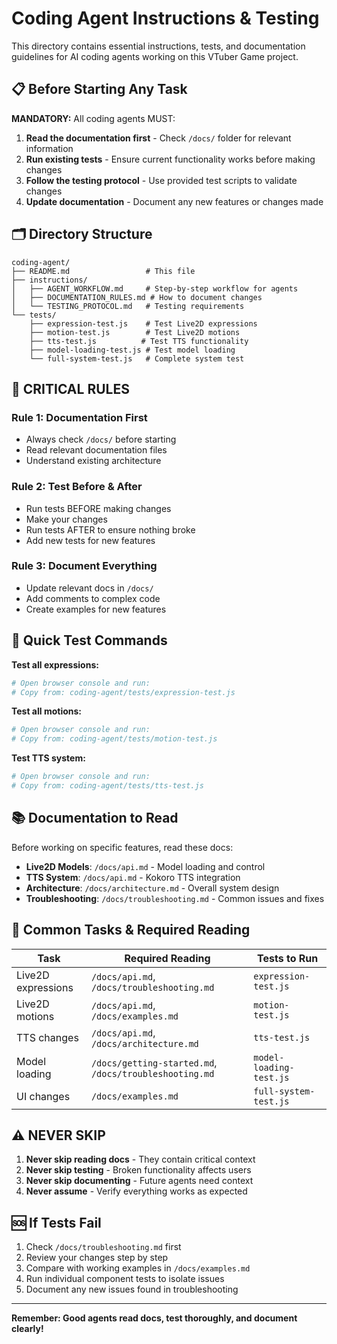 # Coding Agent Instructions & Testing

This directory contains essential instructions, tests, and documentation guidelines for AI coding agents working on this VTuber Game project.

## 📋 Before Starting Any Task

**MANDATORY:** All coding agents MUST:

1. **Read the documentation first** - Check `/docs/` folder for relevant information
2. **Run existing tests** - Ensure current functionality works before making changes
3. **Follow the testing protocol** - Use provided test scripts to validate changes
4. **Update documentation** - Document any new features or changes made

## 🗂️ Directory Structure

```
coding-agent/
├── README.md                 # This file
├── instructions/
│   ├── AGENT_WORKFLOW.md     # Step-by-step workflow for agents
│   ├── DOCUMENTATION_RULES.md # How to document changes
│   └── TESTING_PROTOCOL.md   # Testing requirements
└── tests/
    ├── expression-test.js    # Test Live2D expressions
    ├── motion-test.js        # Test Live2D motions
    ├── tts-test.js          # Test TTS functionality
    ├── model-loading-test.js # Test model loading
    └── full-system-test.js   # Complete system test
```

## 🚨 CRITICAL RULES

### Rule 1: Documentation First

- Always check `/docs/` before starting
- Read relevant documentation files
- Understand existing architecture

### Rule 2: Test Before & After

- Run tests BEFORE making changes
- Make your changes
- Run tests AFTER to ensure nothing broke
- Add new tests for new features

### Rule 3: Document Everything

- Update relevant docs in `/docs/`
- Add comments to complex code
- Create examples for new features

## 🔧 Quick Test Commands

**Test all expressions:**

```bash
# Open browser console and run:
# Copy from: coding-agent/tests/expression-test.js
```

**Test all motions:**

```bash
# Open browser console and run:
# Copy from: coding-agent/tests/motion-test.js
```

**Test TTS system:**

```bash
# Open browser console and run:
# Copy from: coding-agent/tests/tts-test.js
```

## 📚 Documentation to Read

Before working on specific features, read these docs:

- **Live2D Models**: `/docs/api.md` - Model loading and control
- **TTS System**: `/docs/api.md` - Kokoro TTS integration
- **Architecture**: `/docs/architecture.md` - Overall system design
- **Troubleshooting**: `/docs/troubleshooting.md` - Common issues and fixes

## 🎯 Common Tasks & Required Reading

| Task               | Required Reading                                       | Tests to Run            |
| ------------------ | ------------------------------------------------------ | ----------------------- |
| Live2D expressions | `/docs/api.md`, `/docs/troubleshooting.md`             | `expression-test.js`    |
| Live2D motions     | `/docs/api.md`, `/docs/examples.md`                    | `motion-test.js`        |
| TTS changes        | `/docs/api.md`, `/docs/architecture.md`                | `tts-test.js`           |
| Model loading      | `/docs/getting-started.md`, `/docs/troubleshooting.md` | `model-loading-test.js` |
| UI changes         | `/docs/examples.md`                                    | `full-system-test.js`   |

## ⚠️ NEVER SKIP

1. **Never skip reading docs** - They contain critical context
2. **Never skip testing** - Broken functionality affects users
3. **Never skip documenting** - Future agents need context
4. **Never assume** - Verify everything works as expected

## 🆘 If Tests Fail

1. Check `/docs/troubleshooting.md` first
2. Review your changes step by step
3. Compare with working examples in `/docs/examples.md`
4. Run individual component tests to isolate issues
5. Document any new issues found in troubleshooting

---

**Remember: Good agents read docs, test thoroughly, and document clearly!**
